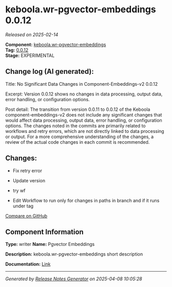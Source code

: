 #  keboola.wr-pgvector-embeddings 0.0.12

_Released on 2025-02-14_

**Component:** [keboola.wr-pgvector-embeddings](https://github.com/keboola/component-embeddings-v2)  
**Tag:** [0.0.12](https://github.com/keboola/component-embeddings-v2/releases/tag/0.0.12)  
**Stage:** EXPERIMENTAL


## Change log (AI generated):
Title: No Significant Data Changes in Component-Embeddings-v2 0.0.12

Excerpt: Version 0.0.12 shows no changes in data processing, output data, error handling, or configuration options.

Post detail: The transition from version 0.0.11 to 0.0.12 of the Keboola component-embeddings-v2 does not include any significant changes that would affect data processing, output data, error handling, or configuration options. The changes noted in the commits are primarily related to workflows and retry errors, which are not directly linked to data processing or output. For a more comprehensive understanding of the changes, a review of the actual code changes in each commit is recommended.



## Changes:



- Fix retry error 




- Update version 




- try wf 




- Edit Workflow to run only for changes in paths in branch and if it runs under tag 



[Compare on GitHub](https://github.com/keboola/component-embeddings-v2/compare/0.0.11...0.0.12)



## Component Information
**Type:** writer
**Name:** Pgvector Embeddings

**Description:** keboola.wr-pgvector-embeddings short description


**Documentation:** [Link](https://github.com/keboola/component-embeddings-v2/blob/master/README.md)



---
_Generated by [Release Notes Generator](https://github.com/keboola/release-notes-generator)
on 2025-04-08 10:05:28_